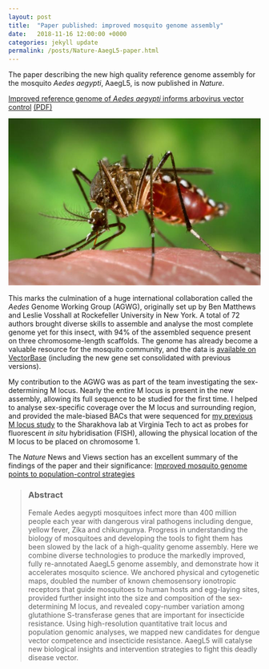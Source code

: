 ```yaml
---
layout: post
title:  "Paper published: improved mosquito genome assembly"
date:   2018-11-16 12:00:00 +0000
categories: jekyll update
permalink: /posts/Nature-AaegL5-paper.html
---
```


The paper describing the new high quality reference genome assembly for the mosquito
_Aedes aegypti_, AaegL5, is now published in _Nature_.

[Improved reference genome of _Aedes aegypti_ informs arbovirus vector
control](https://www.nature.com/articles/s41586-018-0692-z) [(PDF)](https://rdcu.be/bbuWo)

![Source:Wikimedia Commons](/images/Aedes_aegypti_during_blood_meal.jpg)

This marks the culmination of a huge international collaboration called the _Aedes_ Genome
Working Group (AGWG), originally set up by Ben Matthews and Leslie Vosshall at Rockefeller
University in New York. A total of 72 authors brought diverse skills to assemble and
analyse the most complete genome yet for this insect, with 94% of the assembled sequence
present on three chromosome-length scaffolds. The genome has already become a valuable
resource for the mosquito community, and the data is [available on
VectorBase](https://www.vectorbase.org/organisms/aedes-aegypti/lvp_agwg) (including the
new gene set consolidated with previous versions).

My contribution to the AGWG was as part of the team investigating the sex-determining M
locus. Nearly the entire M locus is present in the new assembly, allowing its full
sequence to be studied for the first time. I helped to analyse sex-specific coverage over
the M locus and surrounding region, and provided the male-biased BACs that were
sequenced for [my previous M locus study](https://joeturner.eu/posts/Nix-paper.html) to
the Sharakhova lab at Virginia Tech to act as probes for fluorescent _in situ_
hybridisation (FISH), allowing the physical location of the M locus to be placed on
chromosome 1.

The _Nature_ News and Views section has an excellent summary of the findings of the paper
and their significance: [Improved mosquito genome points to population-control
strategies](https://www.nature.com/articles/d41586-018-07266-4)


> ### Abstract
> 
> Female Aedes aegypti mosquitoes infect more than 400 million people each year with
> dangerous viral pathogens including dengue, yellow fever, Zika and chikungunya.
> Progress in understanding the biology of mosquitoes and developing the tools to
> fight them has been slowed by the lack of a high-quality genome assembly. Here we
> combine diverse technologies to produce the markedly improved, fully re-annotated
> AaegL5 genome assembly, and demonstrate how it accelerates mosquito science. We
> anchored physical and cytogenetic maps, doubled the number of known chemosensory
> ionotropic receptors that guide mosquitoes to human hosts and egg-laying sites,
> provided further insight into the size and composition of the sex-determining M
> locus, and revealed copy-number variation among glutathione S-transferase genes
> that are important for insecticide resistance. Using high-resolution quantitative
> trait locus and population genomic analyses, we mapped new candidates for dengue
> vector competence and insecticide resistance. AaegL5 will catalyse new biological
> insights and intervention strategies to fight this deadly disease vector.